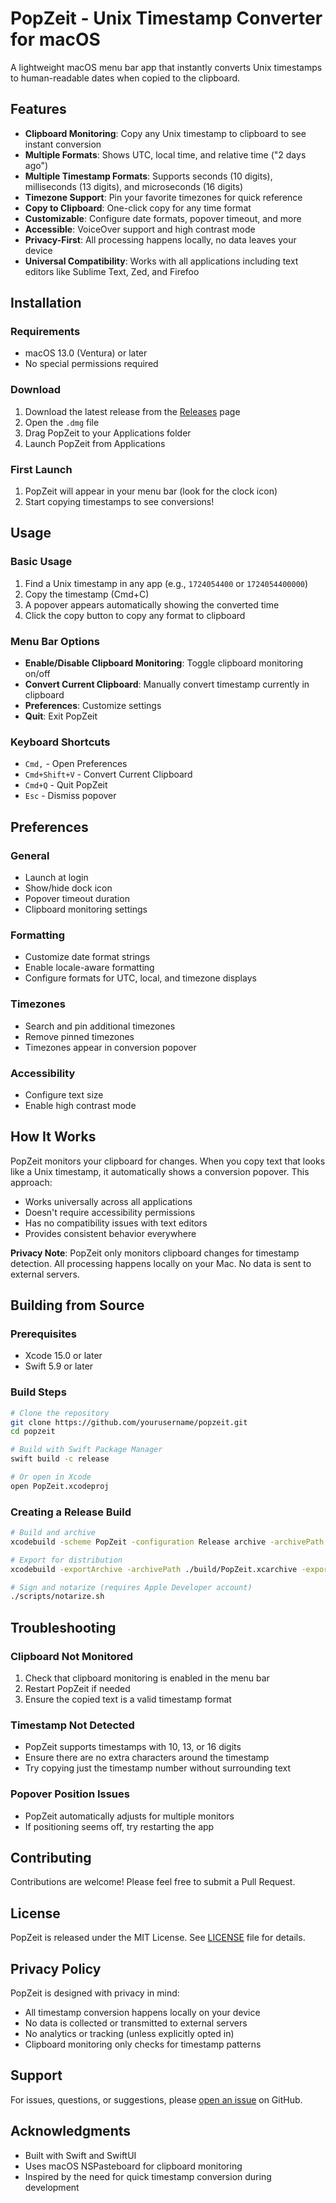 # PopZeit - Unix Timestamp Converter for macOS

A lightweight macOS menu bar app that instantly converts Unix timestamps to human-readable dates when copied to the clipboard.

## Features

- **Clipboard Monitoring**: Copy any Unix timestamp to clipboard to see instant conversion
- **Multiple Formats**: Shows UTC, local time, and relative time ("2 days ago")
- **Multiple Timestamp Formats**: Supports seconds (10 digits), milliseconds (13 digits), and microseconds (16 digits)
- **Timezone Support**: Pin your favorite timezones for quick reference
- **Copy to Clipboard**: One-click copy for any time format
- **Customizable**: Configure date formats, popover timeout, and more
- **Accessible**: VoiceOver support and high contrast mode
- **Privacy-First**: All processing happens locally, no data leaves your device
- **Universal Compatibility**: Works with all applications including text editors like Sublime Text, Zed, and Firefoo

## Installation

### Requirements
- macOS 13.0 (Ventura) or later
- No special permissions required

### Download
1. Download the latest release from the [Releases](https://github.com/rahulj5s/popzeit/releases) page
2. Open the `.dmg` file
3. Drag PopZeit to your Applications folder
4. Launch PopZeit from Applications

### First Launch
1. PopZeit will appear in your menu bar (look for the clock icon)
2. Start copying timestamps to see conversions!

## Usage

### Basic Usage
1. Find a Unix timestamp in any app (e.g., `1724054400` or `1724054400000`)
2. Copy the timestamp (Cmd+C)
3. A popover appears automatically showing the converted time
4. Click the copy button to copy any format to clipboard

### Menu Bar Options
- **Enable/Disable Clipboard Monitoring**: Toggle clipboard monitoring on/off
- **Convert Current Clipboard**: Manually convert timestamp currently in clipboard
- **Preferences**: Customize settings
- **Quit**: Exit PopZeit

### Keyboard Shortcuts
- `Cmd,` - Open Preferences
- `Cmd+Shift+V` - Convert Current Clipboard
- `Cmd+Q` - Quit PopZeit
- `Esc` - Dismiss popover

## Preferences

### General
- Launch at login
- Show/hide dock icon
- Popover timeout duration
- Clipboard monitoring settings

### Formatting
- Customize date format strings
- Enable locale-aware formatting
- Configure formats for UTC, local, and timezone displays

### Timezones
- Search and pin additional timezones
- Remove pinned timezones
- Timezones appear in conversion popover

### Accessibility
- Configure text size
- Enable high contrast mode

## How It Works

PopZeit monitors your clipboard for changes. When you copy text that looks like a Unix timestamp, it automatically shows a conversion popover. This approach:

- Works universally across all applications
- Doesn't require accessibility permissions
- Has no compatibility issues with text editors
- Provides consistent behavior everywhere

**Privacy Note**: PopZeit only monitors clipboard changes for timestamp detection. All processing happens locally on your Mac. No data is sent to external servers.

## Building from Source

### Prerequisites
- Xcode 15.0 or later
- Swift 5.9 or later

### Build Steps
```bash
# Clone the repository
git clone https://github.com/yourusername/popzeit.git
cd popzeit

# Build with Swift Package Manager
swift build -c release

# Or open in Xcode
open PopZeit.xcodeproj
```

### Creating a Release Build
```bash
# Build and archive
xcodebuild -scheme PopZeit -configuration Release archive -archivePath ./build/PopZeit.xcarchive

# Export for distribution
xcodebuild -exportArchive -archivePath ./build/PopZeit.xcarchive -exportPath ./build -exportOptionsPlist ExportOptions.plist

# Sign and notarize (requires Apple Developer account)
./scripts/notarize.sh
```

## Troubleshooting

### Clipboard Not Monitored
1. Check that clipboard monitoring is enabled in the menu bar
2. Restart PopZeit if needed
3. Ensure the copied text is a valid timestamp format

### Timestamp Not Detected
- PopZeit supports timestamps with 10, 13, or 16 digits
- Ensure there are no extra characters around the timestamp
- Try copying just the timestamp number without surrounding text

### Popover Position Issues
- PopZeit automatically adjusts for multiple monitors
- If positioning seems off, try restarting the app

## Contributing

Contributions are welcome! Please feel free to submit a Pull Request.

## License

PopZeit is released under the MIT License. See [LICENSE](LICENSE) file for details.

## Privacy Policy

PopZeit is designed with privacy in mind:
- All timestamp conversion happens locally on your device
- No data is collected or transmitted to external servers
- No analytics or tracking (unless explicitly opted in)
- Clipboard monitoring only checks for timestamp patterns

## Support

For issues, questions, or suggestions, please [open an issue](https://github.com/rahulj51/popzeit/issues) on GitHub.

## Acknowledgments

- Built with Swift and SwiftUI
- Uses macOS NSPasteboard for clipboard monitoring
- Inspired by the need for quick timestamp conversion during development
